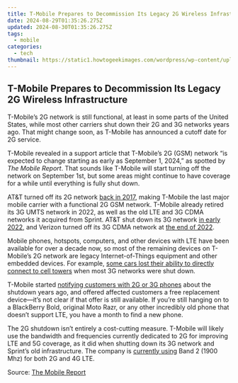 ```yaml
---
title: T-Mobile Prepares to Decommission Its Legacy 2G Wireless Infrastructure
date: 2024-08-29T01:35:26.275Z
updated: 2024-08-30T01:35:26.275Z
tags:
  - mobile
categories:
  - tech
thumbnail: https://static1.howtogeekimages.com/wordpress/wp-content/uploads/2024/04/53553748517_e5345efb5b_o.jpg
---
```


## T-Mobile Prepares to Decommission Its Legacy 2G Wireless Infrastructure

T-Mobile’s 2G network is still functional, at least in some parts of the United States, while most other carriers shut down their 2G and 3G networks years ago. That might change soon, as T-Mobile has announced a cutoff date for 2G service.

 T-Mobile revealed in a support article that T-Mobile’s 2G (GSM) network “is expected to change starting as early as September 1, 2024,” as spotted by _The Mobile Report_. That sounds like T-Mobile will start turning off the network on September 1st, but some areas might continue to have coverage for a while until everything is fully shut down.

 AT&T turned off its 2G network [back in 2017](https://www.macrumors.com/2017/01/17/att-shuts-down-2g-network/), making T-Mobile the last major mobile carrier with a functional 2G GSM network. T-Mobile already retired its 3G UMTS network in 2022, as well as the old LTE and 3G CDMA networks it acquired from Sprint. AT&T shut down its 3G network [in early 2022](https://www.cnn.com/2022/02/22/tech/att-3g-network-shutdown/index.html), and Verizon turned off its 3G CDMA network at [the end of 2022](https://www.anrdoezrs.net/links/3607085/type/dlg/sid/UUhtgUeUpU2004793/https://www.verizon.com/about/news/3g-cdma-network-shut-date-set-december-31-2022).

 Mobile phones, hotspots, computers, and other devices with LTE have been available for over a decade now, so most of the remaining devices on T-Mobile’s 2G network are legacy Internet-of-Things equipment and other embedded devices. For example, [some cars lost their ability to directly connect to cell towers](https://www.caranddriver.com/news/g39301678/3g-internet-sunset-cars/) when most 3G networks were shut down.

 T-Mobile started [notifying customers with 2G or 3G phones](https://www.t-mobile.com/news/network/goodbye-3g-hello-5g) about the shutdown years ago, and offered affected customers a free replacement device—it’s not clear if that offer is still available. If you’re still hanging on to a BlackBerry Bold, original Moto Razr, or any other incredibly old phone that doesn’t support LTE, you have a month to find a new phone.

 The 2G shutdown isn’t entirely a cost-cutting measure. T-Mobile will likely use the bandwidth and frequencies currently dedicated to 2G for improving LTE and 5G coverage, as it did when shutting down its 3G network and Sprint’s old infrastructure. The company is [currently using](https://www.t-mobile.com/support/coverage/t-mobile-network) Band 2 (1900 Mhz) for both 2G and 4G LTE.

 Source: [The Mobile Report](https://tmo.report/2024/08/a-new-date-for-t-mobiles-2g-shutdown-is-here-again/)

<ins class="adsbygoogle"
     style="display:block"
     data-ad-format="autorelaxed"
     data-ad-client="ca-pub-7571918770474297"
     data-ad-slot="1223367746"></ins>



<ins class="adsbygoogle"
     style="display:block"
     data-ad-client="ca-pub-7571918770474297"
     data-ad-slot="8358498916"
     data-ad-format="auto"
     data-full-width-responsive="true"></ins>



<!-- affiliate ads begin -->

<!-- affiliate ads end -->